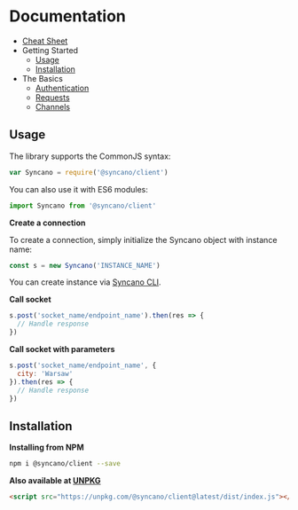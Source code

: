 # Documentation

- [Cheat Sheet][cheatsheet]
- Getting Started
  - [Usage](#usage-in-syncan/socket)
  - [Installation](#installation)
- The Basics
  - [Authentication](authentication.md)
  - [Requests](requests.md)
  - [Channels](channels.md)

## Usage 

The library supports the CommonJS syntax:

```js
var Syncano = require('@syncano/client')
```

You can also use it with ES6 modules:

```js
import Syncano from '@syncano/client'
```

**Create a connection**

To create a connection, simply initialize the Syncano object with instance name:

```js
const s = new Syncano('INSTANCE_NAME')
```

You can create instance via [Syncano CLI][cli].

**Call socket**

```js
s.post('socket_name/endpoint_name').then(res => {
  // Handle response
})
```

**Call socket with parameters**

```js
s.post('socket_name/endpoint_name', {
  city: 'Warsaw'
}).then(res => {
  // Handle response
})
```

## Installation

**Installing from NPM**

```bash
npm i @syncano/client --save
```

**Also available at [UNPKG](https://unpkg.com/@syncano/client@latest/dist/index.js)**

```html
<script src="https://unpkg.com/@syncano/client@latest/dist/index.js"></script>
```

[cheatsheet]: https://cheatsheet.syncano.io/#client
[cli]: https://github.com/Syncano/syncano-node/tree/master/packages/cli
